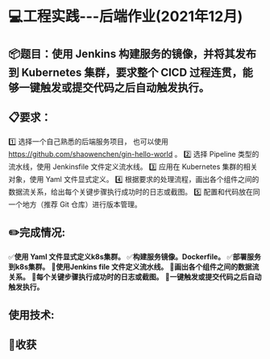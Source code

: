 # :computer:工程实践---后端作业(2021年12月)

## :package:题目：使用 Jenkins 构建服务的镜像，并将其发布到 Kubernetes 集群，要求整个 CICD 过程连贯，能够一键触发或提交代码之后自动触发执行。

## :clipboard:要求：
:one: 选择一个自己熟悉的后端服务项目， 也可以使用 https://github.com/shaowenchen/gin-hello-world 。
:two: 选择 Pipeline 类型的流水线，使用 Jenkinsfile 文件定义流水线。
:three: 应用在 Kubernetes 集群的相关对象，使用 Yaml 文件显式定义。
:four: 根据要求的处理流程，画出各个组件之间的数据流关系，给出每个关键步骤执行成功时的日志或截图。
:five: 配置和代码放在同一个地方（推荐 Git 仓库）进行版本管理。

## :pencil2:完成情况:
 :white_check_mark:**使用 Yaml 文件显式定义k8s集群。**
 :white_check_mark:**构建服务镜像。Dockerfile。**
 :white_check_mark:**部署服务到k8s集群。**
 :red_circle:**使用Jenkins file 文件定义流水线。**
 :red_circle:**画出各个组件之间的数据流关系。**
 :red_circle:**每个关键步骤执行成功时的日志或截图。**
 :red_circle:**一键触发或提交代码之后自动触发执行。**  

## 使用技术:


## :rocket:收获

